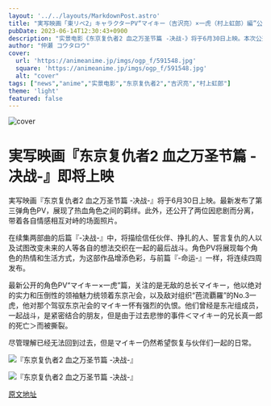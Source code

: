 ```yaml
---
layout: '../../layouts/MarkdownPost.astro'
title: "実写映画「東リベ2」キャラクターPV“マイキー（吉沢亮）×一虎（村上虹郎）編”公開！ 悲劇によって引き裂かれた2人の死闘―"
pubDate: 2023-06-14T12:30:43+0900
description: "实景电影《东京复仇者2 血之万圣节篇 -决战-》将于6月30日上映。本次公开了第三个角色PV，展现了以热情相连的角色之间的羁绊，其中包括了吉沢亮饰演的“迈克”和村上虹郎饰演的“一虎”之间的死斗。"
author: "仲瀬 コウタロウ"
cover:
  url: 'https://animeanime.jp/imgs/ogp_f/591548.jpg'
  square: 'https://animeanime.jp/imgs/ogp_f/591548.jpg'
  alt: "cover"
tags: ["news","anime","实景电影","东京复仇者2","吉沢亮","村上虹郎"]
theme: 'light'
featured: false
---
```


![cover](https://animeanime.jp/imgs/ogp_f/591548.jpg)

# 実写映画『东京复仇者2 血之万圣节篇 -决战-』即将上映

実写映画『东京复仇者2 血之万圣节篇 -决战-』将于6月30日上映。最新发布了第三弹角色PV，展现了热血角色之间的羁绊。此外，还公开了两位因悲剧而分离，带着各自情感相互对峙的场面照片。

在续集两部曲的后篇『-决战-』中，将描绘信任伙伴、挣扎的人、誓言复仇的人以及试图改变未来的人等各自的想法交织在一起的最后战斗。角色PV将展现每个角色的热情和生活方式，为这部作品增添色彩，与前篇『-命运-』一样，将连续四周发布。

最新公开的角色PV“マイキー×一虎”篇，关注的是无敌的总长マイキー，他以绝对的实力和压倒性的领袖魅力统领着东京卍会，以及敌对组织“芭流覇羅”的No.3一虎，他对那个驾驭东京卍会的マイキー怀有强烈的仇恨。他们曾经是东卍组成员，一起战斗，是紧密结合的朋友，但是由于过去悲惨的事件＜マイキー的兄长真一郎的死亡＞而被撕裂。

尽管理解已经无法回到过去，但是マイキー仍然希望恢复与伙伴们一起的日常。

![『东京复仇者2 血之万圣节篇 -决战-』](https://animeanime.jp/imgs/zoom/591571.jpg)

![『东京复仇者2 血之万圣节篇 -决战-』](https://animeanime.jp/imgs/zoom/591546.jpg)
 

  [原文地址](https://animeanime.jp/article/2023/06/14/77910.html)